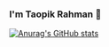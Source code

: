 ### I'm Taopik Rahman 👋

[![Anurag's GitHub stats](https://github-readme-stats.vercel.app/api?username=taopikrahman2110)](https://github.com/taopikrahman2110/github-readme-stats)

